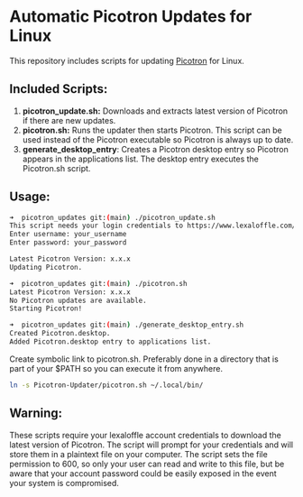 # Automatic Picotron Updates for Linux
This repository includes scripts for updating [Picotron](https://www.lexaloffle.com/picotron.php) for Linux.

## Included Scripts:
1. **picotron_update.sh:** Downloads and extracts latest version of Picotron if there are new updates.
2. **picotron.sh:** Runs the updater then starts Picotron. This script can be used instead of the Picotron executable so Picotron is always up to date.
3. **generate_desktop_entry**: Creates a Picotron desktop entry so Picotron appears in the applications list. The desktop entry executes the Picotron.sh script.

## Usage:
```bash
➜  picotron_updates git:(main) ./picotron_update.sh 
This script needs your login credentials to https://www.lexaloffle.com/ to install updates.
Enter username: your_username
Enter password: your_password 

Latest Picotron Version: x.x.x
Updating Picotron.
```

``` bash
➜  picotron_updates git:(main) ./picotron.sh 
Latest Picotron Version: x.x.x
No Picotron updates are available.
Starting Picotron!
```

``` bash
➜  picotron_updates git:(main) ./generate_desktop_entry.sh 
Created Picotron.desktop.
Added Picotron.desktop entry to applications list.
```
Create symbolic link to picotron.sh. Preferably done in a directory that is part of your $PATH so you can execute it from anywhere.
```bash
ln -s Picotron-Updater/picotron.sh ~/.local/bin/
```

## Warning:
These scripts require your lexaloffle account credentials to download the latest version of Picotron. The script will prompt for your credentials and will store them in a plaintext file on your computer. The script sets the file permission to 600, so only your user can read and write to this file, but be aware that your account password could be easily exposed in the event your system is compromised.
